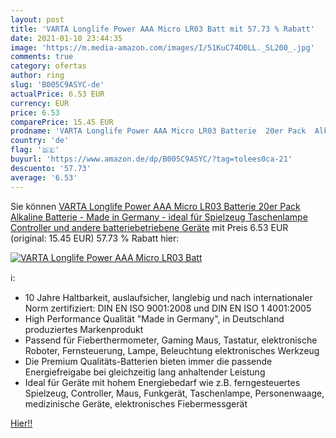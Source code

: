 ```yaml
---
layout: post
title: 'VARTA Longlife Power AAA Micro LR03 Batt mit 57.73 % Rabatt'
date: 2021-01-10 23:44:35
image: 'https://m.media-amazon.com/images/I/51KuC74D0LL._SL200_.jpg'
comments: true
category: ofertas
author: ring
slug: 'B005C9ASYC-de'
actualPrice: 6.53 EUR
currency: EUR
price: 6.53
comparePrice: 15.45 EUR
prodname: 'VARTA Longlife Power AAA Micro LR03 Batterie  20er Pack  Alkaline Batterie - Made in Germany - ideal für Spielzeug Taschenlampe Controller und andere batteriebetriebene Geräte'
country: 'de'
flag: '🇩🇪'
buyurl: 'https://www.amazon.de/dp/B005C9ASYC/?tag=tolees0ca-21'
descuento: '57.73'
average: '6.53'
---
```


Sie können [VARTA Longlife Power AAA Micro LR03 Batterie  20er Pack  Alkaline Batterie - Made in Germany - ideal für Spielzeug Taschenlampe Controller und andere batteriebetriebene Geräte](https://www.amazon.de/dp/B005C9ASYC/?tag=tolees0ca-21) mit Preis 6.53 EUR (original: 15.45 EUR) 57.73 % Rabatt hier:

[![VARTA Longlife Power AAA Micro LR03 Batt](https://m.media-amazon.com/images/I/51KuC74D0LL._SL200_.jpg)](https://www.amazon.de/dp/B005C9ASYC/?tag=tolees0ca-21)

ℹ️:

- 10 Jahre Haltbarkeit, auslaufsicher, langlebig und nach internationaler Norm zertifiziert: DIN EN ISO 9001:2008 und DIN EN ISO 1 4001:2005
- High Performance Qualität "Made in Germany", in Deutschland produziertes Markenprodukt
- Passend für Fieberthermometer, Gaming Maus, Tastatur, elektronische Roboter, Fernsteuerung, Lampe, Beleuchtung elektronisches Werkzeug
- Die Premium Qualitäts-Batterien bieten immer die passende Energiefreigabe bei gleichzeitig lang anhaltender Leistung
- Ideal für Geräte mit hohem Energiebedarf wie z.B. ferngesteuertes Spielzeug, Controller, Maus, Funkgerät, Taschenlampe, Personenwaage, medizinische Geräte, elektronisches Fiebermessgerät

[Hier!!](https://www.amazon.de/dp/B005C9ASYC/?tag=tolees0ca-21)
